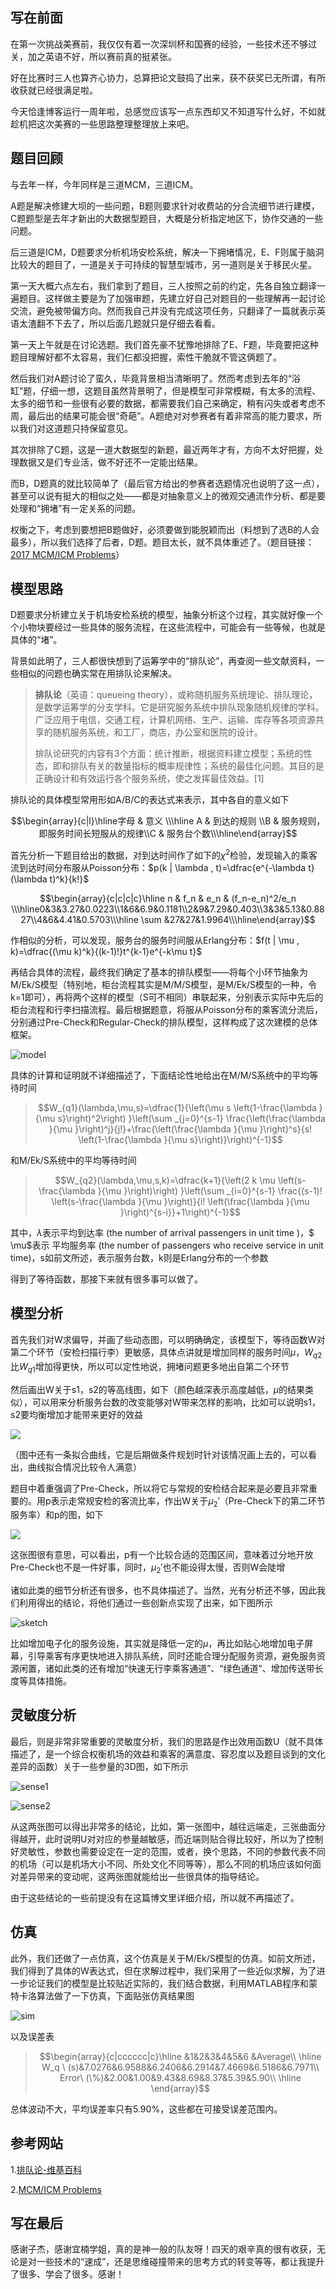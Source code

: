 ## 写在前面

在第一次挑战美赛前，我仅仅有着一次深圳杯和国赛的经验，一些技术还不够过关，加之英语不好，所以赛前真的挺紧张。

好在比赛时三人也算齐心协力，总算把论文鼓捣了出来，获不获奖已无所谓，有所收获就已经很满足啦。

今天恰逢博客运行一周年啦，总感觉应该写一点东西却又不知道写什么好，不如就趁机把这次美赛的一些思路整理整理放上来吧。

## 题目回顾

与去年一样，今年同样是三道MCM，三道ICM。

A题是解决修建大坝的一些问题，B题则要求针对收费站的分合流细节进行建模，C题题型是去年才新出的大数据型题目，大概是分析指定地区下，协作交通的一些问题。

后三道是ICM，D题要求分析机场安检系统，解决一下拥堵情况，E、F则属于脑洞比较大的题目了，一道是关于可持续的智慧型城市，另一道则是关于移民火星。

第一天大概六点左右，我们拿到了题目，三人按照之前的约定，先各自独立翻译一遍题目。这样做主要是为了加强审题，先建立好自己对题目的一些理解再一起讨论交流，避免被带偏方向。然而我自己并没有完成这项任务，只翻译了一篇就表示英语太渣翻不下去了，所以后面几题就只是仔细去看看。

第一天上午就是在讨论选题。我们首先豪不犹豫地排除了E、F题，毕竟要把这种题目理解好都不太容易，我们仨都没把握，索性干脆就不管这俩题了。

然后我们对A题讨论了蛮久，毕竟背景相当清晰明了。然而考虑到去年的“浴缸”题，仔细一想，这题目虽然背景明了，但是模型可非常模糊，有太多的流程、太多的细节和一些很有必要的数据，都需要我们自己来确定，稍有闪失或者考虑不周，最后出的结果可能会很“奇葩”。A题绝对对参赛者有着非常高的能力要求，所以我们对这道题只持保留意见。

其次排除了C题，这是一道大数据型的新题，最近两年才有，方向不太好把握，处理数据又是们专业活，做不好还不一定能出结果。

而B，D题真的就比较简单了（最后官方给出的参赛者选题情况也说明了这一点），甚至可以说有挺大的相似之处——都是对抽象意义上的微观交通流作分析、都是要处理和“拥堵”有一定关系的问题。

权衡之下，考虑到要想把B题做好，必须要做到能脱颖而出（料想到了选B的人会最多），所以我们选择了后者，D题。题目太长，就不具体重述了。（题目链接：[2017 MCM/ICM Problems](http://www.comap.com/undergraduate/contests/mcm/contests/2017/problems/ "2017 MCM/ICM Problems")）

## 模型思路

D题要求分析建立关于机场安检系统的模型，抽象分析这个过程，其实就好像一个个小物块要经过一些具体的服务流程，在这些流程中，可能会有一些等候，也就是具体的“堵”。

背景如此明了，三人都很快想到了运筹学中的“排队论”，再查阅一些文献资料，一些相似的问题也确实常在用排队论来解决。

> **排队论**（英语：queueing theory），或称随机服务系统理论、排队理论，是数学运筹学的分支学科。它是研究服务系统中排队现象随机规律的学科。广泛应用于电信，交通工程，计算机网络、生产、运输、库存等各项资源共享的随机服务系统，和工厂，商店，办公室和医院的设计。
>
> 排队论研究的内容有3个方面：统计推断，根据资料建立模型；系统的性态，即和排队有关的数量指标的概率规律性；系统的最佳化问题。其目的是正确设计和有效运行各个服务系统，使之发挥最佳效益。[1]


排队论的具体模型常用形如A/B/C的表达式来表示，其中各自的意义如下

$$\begin{array}{c|l}\hline字母 & 意义 \\\hline A & 到达的规则 \\B & 服务规则，即服务时间长短服从的规律\\C & 服务台个数\\\hline\end{array}$$

首先分析一下题目给出的数据，对到达时间作了如下的$\chi^2$检验，发现输入的乘客流到达时间分布服从Poisson分布：$p(k | \lambda , t)=\dfrac{e^{-\lambda t}(\lambda t)^k}{k!}$

$$\begin{array}{c|c|c|c}\hline n & f_n & e_n & (f_n-e_n)^2/e_n \\\hline0&3&3.27&0.0223\\1&6&6.9&0.1181\\2&9&7.29&0.403\\3&3&5.13&0.8827\\4&6&4.41&0.5703\\\hline \sum &27&27&1.9964\\\hline\end{array}$$

作相似的分析，可以发现，服务台的服务时间服从Erlang分布：$f(t | \mu , k)=\dfrac{(\mu k)^k}{(k-1)!}t^{k-1}e^{-k\mu t}$

再结合具体的流程，最终我们确定了基本的排队模型——将每个小环节抽象为M/Ek/S模型（特别地，柜台流程其实是M/M/S模型，是M/Ek/S模型的一种，令k=1即可），再将两个这样的模型（S可不相同）串联起来，分别表示实际中先后的柜台流程和行李扫描流程。最后根据题意，将服从Poisson分布的乘客流分流后，分别通过Pre-Check和Regular-Check的排队模型，这样构成了这次建模的总体框架。

![model](imgs/2017-mcm-icm/selection_007.png)

具体的计算和证明就不详细描述了，下面结论性地给出在M/M/S系统中的平均等待时间

> $$W_{q1}(\lambda,\mu,s)=\dfrac{1}{\left(\mu  s \left(1-\frac{\lambda }{\mu  s}\right)^2\right) }\left(\sum _{j=0}^{s-1} \frac{\left(\frac{\lambda }{\mu }\right)^j}{j!}+\frac{\left(\frac{\lambda }{\mu }\right)^s}{s! \left(1-\frac{\lambda }{\mu  s}\right)}\right)^{-1}$$

和M/Ek/S系统中的平均等待时间

> $$W_{q2}(\lambda,\mu,s,k)=\dfrac{k+1}{\left(2 k \mu  \left(s-\frac{\lambda }{\mu }\right)\right) }\left(\sum _{i=0}^{s-1} \frac{(s-1)! \left(s-\frac{\lambda }{\mu }\right)}{i! \left(\frac{\lambda }{\mu }\right)^{s-i}}+1\right)^{-1}$$

其中，$\lambda$表示平均到达率 (the number of arrival passengers in unit time )，$ \mu$表示 平均服务率 (the number of passengers who receive service in unit time)，s如前文所述，表示服务台数，k则是Erlang分布的一个参数

得到了等待函数，那接下来就有很多事可以做了。

## 模型分析

首先我们对W求偏导，并画了些动态图，可以明确确定，该模型下，等待函数W对第二个环节（安检扫描行李）更敏感，具体点讲就是增加同样的服务时间$\mu$，$W_{q2}$比$W_{q1}$增加得更快，所以可以定性地说，拥堵问题更多地出自第二个环节

然后画出W关于s1，s2的等高线图，如下（颜色越深表示高度越低，$\mu$的结果类似），可以用来分析服务台数的改变能够对W带来怎样的影响，比如可以说明s1，s2要均衡增加才能带来更好的效益

![](imgs/2017-mcm-icm/selection_015.png)

（图中还有一条拟合曲线，它是后期做条件规划时针对该情况画上去的，可以看出，曲线拟合情况比较令人满意）

题目中着重强调了Pre-Check，所以将它与常规的安检结合起来是必要且非常重要的。用p表示走常规安检的客流比率，作出W关于$\mu_2'$（Pre-Check下的第二环节服务率）和p的图，如下

![](imgs/2017-mcm-icm/selection_014.png)

这张图很有意思，可以看出，p有一个比较合适的范围区间，意味着过分地开放Pre-Check也不是一件好事，同时，$\mu_2'$也不能设得太慢，否则W会陡增

诸如此类的细节分析还有很多，也不具体描述了。当然，光有分析还不够，因此我们利用得出的结论，将他们通过一些创新点实现了出来，如下图所示

![sketch](imgs/2017-mcm-icm/selection_010.png)

比如增加电子化的服务设施，其实就是降低一定的$\mu$，再比如贴心地增加电子屏幕，引导乘客有序更快地进入排队系统，同时还能合理分配服务资源，避免服务资源闲置，诸如此类的还有增加“快速无行李乘客通道”、“绿色通道”、增加传送带长度等具体措施。

## 灵敏度分析

最后，则是非常非常重要的灵敏度分析，我们的思路是作出效用函数U（就不具体描述了，是一个综合权衡机场的效益和乘客的满意度、容忍度以及题目谈到的文化差异的函数）关于一些参量的3D图，如下所示

![sense1](imgs/2017-mcm-icm/selection_011.png)

![sense2](imgs/2017-mcm-icm/selection_012.png)

从这两张图可以得出非常多的结论，比如，第一张图中，越往远端走，三张曲面分得越开，此时说明U对对应的参量越敏感，而近端则贴合得比较好，所以为了控制好灵敏性，参数也需要设定在一定的范围，或者，换个思路，不同的参数代表不同的机场（可以是机场大小不同、所处文化不同等等），那么不同的机场应该如何面对差异带来的变动呢，这两张图就能给出一些很具体的指导结论。

由于这些结论的一些前提没有在这篇博文里详细介绍，所以就不再描述了。

## 仿真

此外，我们还做了一点仿真，这个仿真是关于M/Ek/S模型的仿真。如前文所述，我们得到了具体的W表达式，但在求解过程中，我们采用了一些近似求解，为了进一步论证我们的模型是比较贴近实际的，我们结合数据，利用MATLAB程序和蒙特卡洛算法做了一下仿真，下面贴张仿真结果图

![sim](imgs/2017-mcm-icm/selection_013.png)

以及误差表

> $$\begin{array}{c|cccccc|c}\hline &1&2&3&4&5&6 &Average\\   \hline     W_q  \ (s)&7.0276&6.9588&6.2406&6.2914&7.4669&6.5186&6.7971\\   Error\ (\%)&2.00&1.00&9.43&8.69&8.37&5.39&5.90\\   \hline \end{array}$$

总体波动不大，平均误差率只有5.90%，这些都在可接受误差范围内。

## 参考网站

1.[排队论-维基百科](https://zh.wikipedia.org/wiki/%E7%AD%89%E5%80%99%E7%90%86%E8%AB%96 "排队论-维基百科")

2.[MCM/ICM Problems](http://www.comap.com/undergraduate/contests/mcm/contests/2017/problems/ "MCM/ICM Problems")

## 写在最后

感谢子杰，感谢宜楠学姐，真的是神一般的队友呀！四天的艰辛真的很有收获，无论是对一些技术的“速成”，还是思维碰撞带来的思考方式的转变等等，都让我提升了很多、学会了很多。感谢！
